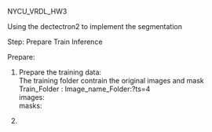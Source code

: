 NYCU_VRDL_HW3

Using the dectectron2 to implement the segmentation

Step: Prepare Train Inference

Prepare:  
  
1. Prepare the training data:  
   The training folder contrain the original images and mask  
   Train_Folder :
     Image_name_Folder:?ts=4  
       images:  
       masks:  
         
2.  
            
         
